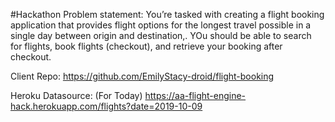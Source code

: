 #Hackathon
Problem statement:
You’re tasked with creating a flight booking application that provides flight options for the longest travel possible in a single day between origin and destination,. YOu should be able to search for flights, book flights (checkout), and retrieve your booking after checkout.



Client Repo:
https://github.com/EmilyStacy-droid/flight-booking


Heroku Datasource: (For Today)
https://aa-flight-engine-hack.herokuapp.com/flights?date=2019-10-09
